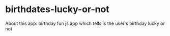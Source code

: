 # birthdates-lucky-or-not

About this app: birthday fun js app which tells is the user's birthday lucky or not 
